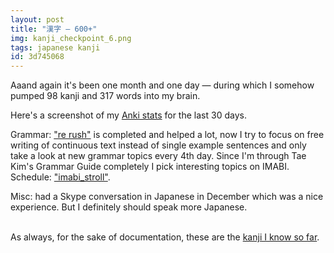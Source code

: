 ```yaml
---
layout: post
title: "漢字 — 600+"
img: kanji_checkpoint_6.png
tags: japanese kanji
id: 3d745068
---
```


Aaand again it's been one month and one day — during which I somehow pumped 98 kanji and 317 words into my brain.

Here's a screenshot of my [Anki stats](static/img/blog/anki_stats_140111.png) for the last 30 days.

Grammar: ["re rush"](http://moc.sirtetris.com/re_rush/) is completed and helped a lot, now I try to focus on free writing of continuous text instead of single example sentences and only take a look at new grammar topics every 4th day. Since I'm through Tae Kim's Grammar Guide completely I pick interesting topics on IMABI. Schedule: ["imabi_stroll"](http://moc.sirtetris.com/imabi_stroll/).

Misc: had a Skype conversation in Japanese in December which was a nice experience. But I definitely should speak more Japanese.

‌  
As always, for the sake of documentation, these are the [kanji I know so far](static/dl/kanji_checkpoint_6).